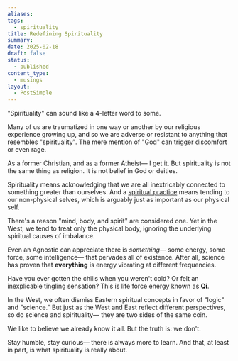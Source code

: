 ```yaml
---
aliases: 
tags:
  - spirituality
title: Redefining Spirituality
summary: 
date: 2025-02-18
draft: false
status:
  - published
content_type:
  - musings
layout:
  - PostSimple
---
```


"Spirituality" can sound like a 4-letter word to some. 

Many of us are traumatized in one way or another by our religious experience growing up, and so we are adverse or resistant to anything that resembles "spirituality". The mere mention of "God" can trigger discomfort or even rage. 

As a former Christian, and as a former Atheist— I get it. But spirituality is not the same thing as religion. It is not belief in God or deities. 

<span className="bold-underline">Spirituality</span> means acknowledging that we are all inextricably connected to something greater than ourselves. And a [spiritual practice](/daily) means tending to our non-physical selves, which is arguably just as important as our physical self. 

There's a reason "mind, body, and spirit" are considered one. Yet in the West, we tend to treat only the physical body, ignoring the underlying spiritual causes of imbalance.

Even an Agnostic can appreciate there is _something_— some energy, some force, some intelligence— that pervades all of existence.  After all, science has proven that **everything** is energy vibrating at different frequencies.

Have you ever gotten the chills when you weren't cold? Or felt an inexplicable tingling sensation? This is life force energy known as **Qi**. 

In the West, we often dismiss Eastern spiritual concepts in favor of "logic" and "science." But just as the West and East reflect different perspectives, so do science and spirituality— they are two sides of the same coin.

We like to believe we already know it all. But the truth is: we don't.

Stay humble, stay curious— there is always more to learn. And that, at least in part, is what spirituality is really about. 




